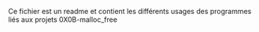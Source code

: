 Ce fichier est un readme et contient les différents usages des programmes liés aux projets 0X0B-malloc_free